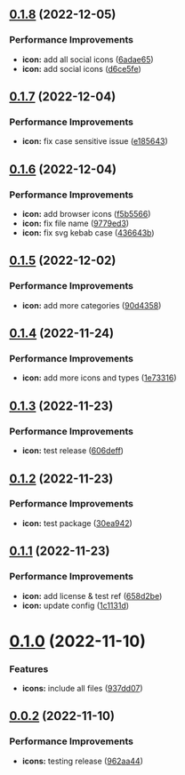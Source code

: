 ## [0.1.8](https://github.com/bamerf/icons/compare/v0.1.7...v0.1.8) (2022-12-05)


### Performance Improvements

* **icon:** add all social icons ([6adae65](https://github.com/bamerf/icons/commit/6adae653a9c73606591b2de0b6d30032159d066b))
* **icon:** add social icons ([d6ce5fe](https://github.com/bamerf/icons/commit/d6ce5fe4b862e750a17d1846a301818c5f39951e))

## [0.1.7](https://github.com/bamerf/icons/compare/v0.1.6...v0.1.7) (2022-12-04)


### Performance Improvements

* **icon:** fix case sensitive issue ([e185643](https://github.com/bamerf/icons/commit/e185643d2d7f640f882d5f3b41adbad5832f1f45))

## [0.1.6](https://github.com/bamerf/icons/compare/v0.1.5...v0.1.6) (2022-12-04)


### Performance Improvements

* **icon:** add browser icons ([f5b5566](https://github.com/bamerf/icons/commit/f5b556602ddef77997ff5e05c8e2406ae329e3b7))
* **icon:** fix file name ([9779ed3](https://github.com/bamerf/icons/commit/9779ed32e17a165ec32a34d45f7b727d79327d03))
* **icon:** fix svg kebab case ([436643b](https://github.com/bamerf/icons/commit/436643b048bcae2af71b5fbbbb969c3a0a7f0588))

## [0.1.5](https://github.com/bamerf/icons/compare/v0.1.4...v0.1.5) (2022-12-02)


### Performance Improvements

* **icon:** add more categories ([90d4358](https://github.com/bamerf/icons/commit/90d4358235d9283d8ce57ebc562082f2178fc839))

## [0.1.4](https://github.com/bamerf/icons/compare/v0.1.3...v0.1.4) (2022-11-24)


### Performance Improvements

* **icon:** add more icons and types ([1e73316](https://github.com/bamerf/icons/commit/1e73316b7f1e0643696459339e2f9b9ada29c944))

## [0.1.3](https://github.com/bamerf/icons/compare/v0.1.2...v0.1.3) (2022-11-23)


### Performance Improvements

* **icon:** test release ([606deff](https://github.com/bamerf/icons/commit/606deff4dab32053dc814db98f4171a0552d4f3e))

## [0.1.2](https://github.com/bamerf/icons/compare/v0.1.1...v0.1.2) (2022-11-23)


### Performance Improvements

* **icon:** test package ([30ea942](https://github.com/bamerf/icons/commit/30ea942d49db8d518a8967a5b35b55be894ee604))

## [0.1.1](https://github.com/bamerf/icons/compare/v0.1.0...v0.1.1) (2022-11-23)


### Performance Improvements

* **icon:** add license & test ref ([658d2be](https://github.com/bamerf/icons/commit/658d2be389d3143424cb8cb94d8d809471057cf8))
* **icon:** update config ([1c1131d](https://github.com/bamerf/icons/commit/1c1131dd9dfe305398005ca32abc68ff013233cc))

# [0.1.0](https://github.com/bamerf/icons/compare/v0.0.2...v0.1.0) (2022-11-10)


### Features

* **icons:** include all files ([937dd07](https://github.com/bamerf/icons/commit/937dd072e971b885e3a13b50843dad82f83616a5))

## [0.0.2](https://github.com/bamerf/icons/compare/v0.0.1...v0.0.2) (2022-11-10)


### Performance Improvements

* **icons:** testing release ([962aa44](https://github.com/bamerf/icons/commit/962aa44f7806b3d36984d7569493f3b5a3461973))
